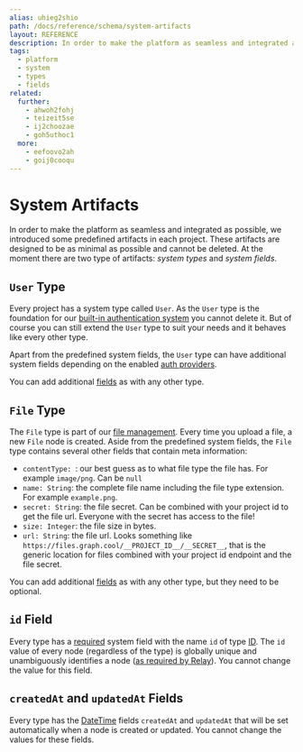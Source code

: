 ```yaml
---
alias: uhieg2shio
path: /docs/reference/schema/system-artifacts
layout: REFERENCE
description: In order to make the platform as seamless and integrated as possible, we introduced some predefined artifacts in each project.
tags:
  - platform
  - system
  - types
  - fields
related:
  further:
    - ahwoh2fohj
    - teizeit5se
    - ij2choozae
    - goh5uthoc1
  more:
    - eefoovo2ah
    - goij0cooqu
---
```


# System Artifacts

In order to make the platform as seamless and integrated as possible, we introduced some predefined artifacts in each project. These artifacts are designed to be as minimal as possible and cannot be deleted. At the moment there are two type of artifacts: *system types* and *system fields*.

## `User` Type

Every project has a system type called `User`. As the `User` type is the foundation for our [built-in authentication system](!alias-wejileech9) you cannot delete it. But of course you can still extend the `User` type to suit your needs and it behaves like every other type.

Apart from the predefined system fields, the `User` type can have additional system fields depending on the enabled [auth providers](!alias-seimeish6e#authentiation-providers).

You can add additional [fields](!alias-teizeit5se) as with any other type.

## `File` Type

The `File` type is part of our [file management](!alias-eer4wiang0). Every time you upload a file, a new `File` node is created. Aside from the predefined system fields, the `File` type contains several other fields that contain meta information:
* `contentType: `: our best guess as to what file type the file has. For example `image/png`. Can be `null`
* `name: String`: the complete file name including the file type extension. For example `example.png`.
* `secret: String`: the file secret. Can be combined with your project id to get the file url. Everyone with the secret has access to the file!
* `size: Integer`: the file size in bytes.
* `url: String`: the file url. Looks something like `https://files.graph.cool/__PROJECT_ID__/__SECRET__`, that is the generic location for files combined with your project id endpoint and the file secret.

You can add additional [fields](!alias-teizeit5se) as with any other type, but they need to be optional.

## `id` Field

Every type has a [required](!alias-teizeit5se#required) system field with the name `id` of type [ID](!alias-teizeit5se#id). The `id` value of every node (regardless of the type) is globally unique and unambiguously identifies a node ([as required by Relay](https://facebook.github.io/relay/docs/graphql-object-identification.html)). You cannot change the value for this field.

## `createdAt` and `updatedAt` Fields

Every type has the [DateTime](!alias-teizeit5se#datetime) fields `createdAt` and `updatedAt` that will be set automatically when a node is created or updated. You cannot change the values for these fields.
